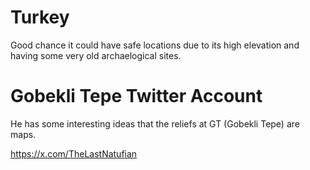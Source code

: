 # Turkey

Good chance it could have safe locations due to its high elevation and having some very old archaelogical sites.

# Gobekli Tepe Twitter Account

He has some interesting ideas that the reliefs at GT (Gobekli Tepe) are maps.

https://x.com/TheLastNatufian